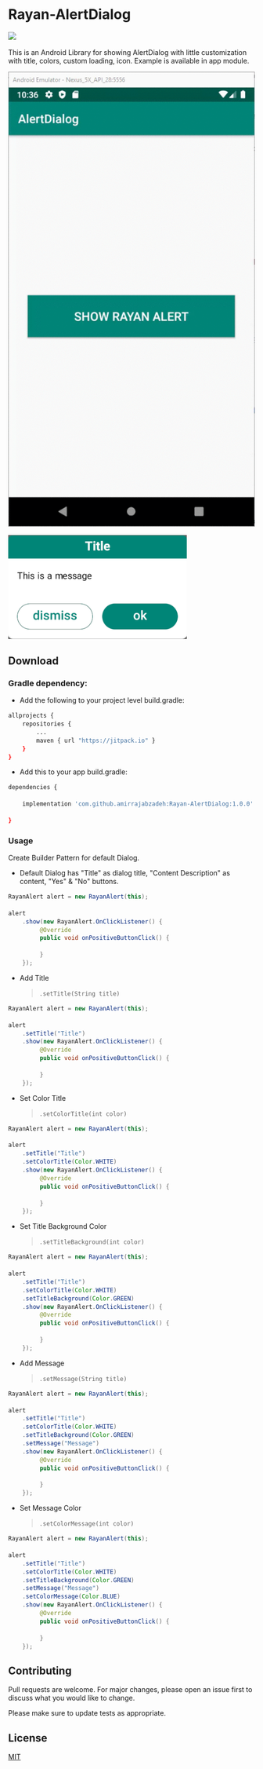 
# Rayan-AlertDialog

[![](https://jitpack.io/v/amirrajabzadeh/Rayan-AlertDialog.svg)](https://jitpack.io/#amirrajabzadeh/Rayan-AlertDialog)

This is an Android Library for showing AlertDialog with little customization with title, colors, custom loading, icon.
Example is available in app module.

![Gif Sample ](https://raw.githubusercontent.com/amirrajabzadeh/Rayan-AlertDialog/master/Screenshot/Screenshot1.gif)

![Screenshot Sample](https://github.com/amirrajabzadeh/Rayan-AlertDialog/blob/master/Screenshot/Screenshot2.png?raw=true)
## Download

### Gradle dependency:

- Add the following to your project level build.gradle:
```bash
allprojects {
	repositories {
		...
		maven { url "https://jitpack.io" }
	}
}
```


- Add this to your app build.gradle:
```bash
dependencies {

	implementation 'com.github.amirrajabzadeh:Rayan-AlertDialog:1.0.0'

}
```

### Usage

Create Builder Pattern for default Dialog.

- Default Dialog has "Title" as dialog title, "Content Description" as content, "Yes" & "No" buttons.

```java
RayanAlert alert = new RayanAlert(this);

alert
	.show(new RayanAlert.OnClickListener() {
	     @Override
	     public void onPositiveButtonClick() {
         
	     }
	});
```

- Add Title
  > `.setTitle(String title)`

```java
RayanAlert alert = new RayanAlert(this);

alert
	.setTitle("Title")
	.show(new RayanAlert.OnClickListener() {
	     @Override
	     public void onPositiveButtonClick() {
         
	     }
	});
```

- Set Color Title
  > `.setColorTitle(int color)`

```java
RayanAlert alert = new RayanAlert(this);

alert
	.setTitle("Title")
	.setColorTitle(Color.WHITE)
	.show(new RayanAlert.OnClickListener() {
	     @Override
	     public void onPositiveButtonClick() {
         
	     }
	});
```

- Set Title  Background Color
  > `.setTitleBackground(int color)`

```java
RayanAlert alert = new RayanAlert(this);

alert
	.setTitle("Title")
	.setColorTitle(Color.WHITE)
	.setTitleBackground(Color.GREEN)
	.show(new RayanAlert.OnClickListener() {
	     @Override
	     public void onPositiveButtonClick() {
         
	     }
	});
```

- Add Message
  > `.setMessage(String title)`

```java
RayanAlert alert = new RayanAlert(this);

alert
	.setTitle("Title")
	.setColorTitle(Color.WHITE)
	.setTitleBackground(Color.GREEN)
	.setMessage("Message")
	.show(new RayanAlert.OnClickListener() {
	     @Override
	     public void onPositiveButtonClick() {
         
	     }
	});
```

- Set Message Color
  > `.setColorMessage(int color)`

```java
RayanAlert alert = new RayanAlert(this);

alert
	.setTitle("Title")
	.setColorTitle(Color.WHITE)
	.setTitleBackground(Color.GREEN)
	.setMessage("Message")
	.setColorMessage(Color.BLUE)
	.show(new RayanAlert.OnClickListener() {
	     @Override
	     public void onPositiveButtonClick() {
         
	     }
	});
```

## Contributing
Pull requests are welcome. For major changes, please open an issue first to discuss what you would like to change.

Please make sure to update tests as appropriate.

## License
[MIT](https://choosealicense.com/licenses/mit/)
